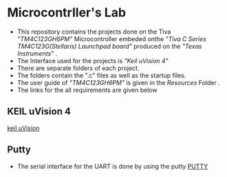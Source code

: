 # Microcontrller's Lab
+ This repository contains the projects done on the Tiva _*"TM4C123GH6PM"*_ Microcontroller embeded onthe _*"Tiva C Series TM4C123G(Stellaris) Launchpad board"*_ produced on the *"Texas Instruments"* .
+ The Interface used for the projects is *"Keil uVision 4"* 
+ There are separate folders of each project.
+ The folders contain the ".c" files as well as the startup files.
+ The user guide of *"TM4C123GH6PM"*  is given in the *Resources* Folder . 
+ The links for  the all requirements are given below
## KEIL uVision 4
[keil uVision](https://keil-vision.software.informer.com/4.0/)
## Putty 
+ The serial interface for the UART is done by using the putty
  [PUTTY](https://www.chiark.greenend.org.uk/~sgtatham/putty/latest.html)
